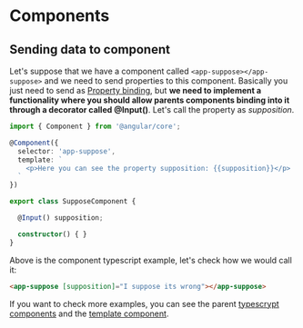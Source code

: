 # Components


## Sending data to component

Let's suppose that we have a component called ```<app-suppose></app-suppose>``` and we need to send properties to this component. Basically you just need to send as [Property binding](./dataBinding.md#property-binding), but **we need to implement a functionality where you should allow parents components binding into it through a decorator called @Input()**. Let's call the property as *supposition*.

```typescript
import { Component } from '@angular/core';

@Component({
  selector: 'app-suppose',
  template: `
    <p>Here you can see the property supposition: {{supposition}}</p>
  `
})

export class SupposeComponent {

  @Input() supposition;

  constructor() { }
}

```

Above is the component typescript example, let's check how we would call it:


```html
<app-suppose [supposition]="I suppose its wrong"></app-suppose>
```

If you want to check more examples, you can see the parent [typescrypt components](../src/app/examples/components/components.component.ts#L9-L11) and the [template component](../src/app/examples/components/components.component.html#L6-L8).



